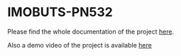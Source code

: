 # IMOBUTS-PN532

Please find the whole documentation of the project [here](https://drive.google.com/file/d/19rmIk6IBIhHGagK_WbRQHGqjeS53EO9G/view?usp=sharing).

Also a demo video of the project is available [here](https://youtu.be/o98ekL-gKw0)
